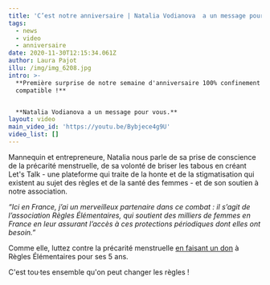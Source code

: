 ```yaml
---
title: 'C’est notre anniversaire | Natalia Vodianova  a un message pour vous '
tags:
  - news
  - video
  - anniversaire
date: 2020-11-30T12:15:34.061Z
author: Laura Pajot
illu: /img/img_6208.jpg
intro: >-
  **Première surprise de notre semaine d'anniversaire 100% confinement
  compatible !**


  **Natalia Vodianova a un message pour vous.**
layout: video
main_video_id: 'https://youtu.be/Bybjece4g9U'
video_list: []
---
```

Mannequin et entrepreneure, Natalia nous parle de sa prise de conscience de la précarité menstruelle, de sa volonté de briser les tabous en créant Let's Talk - une plateforme qui traite de la honte et de la stigmatisation qui existent au sujet des règles et de la santé des femmes - et de son soutien à notre association.

_“Ici en France, j’ai un merveilleux partenaire dans ce combat : il s’agit de l’association Règles Élémentaires, qui soutient des milliers de femmes en France en leur assurant l’accès à ces protections périodiques dont elles ont besoin.”_ 

Comme elle, luttez contre la précarité menstruelle [en faisant un don](https://www.helloasso.com/associations/regles-elementaires/formulaires/1/widget) à Règles Élémentaires pour ses 5 ans.

C'est tou·tes ensemble qu'on peut changer les règles !
